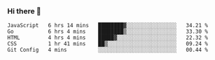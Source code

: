 ### Hi there 👋

<!--
**KLXLjun/KLXLjun** is a ✨ _special_ ✨ repository because its `README.md` (this file) appears on your GitHub profile.

Here are some ideas to get you started:

- 🔭 I’m currently working on ...
- 🌱 I’m currently learning ...
- 👯 I’m looking to collaborate on ...
- 🤔 I’m looking for help with ...
- 💬 Ask me about ...
- 📫 How to reach me: ...
- 😄 Pronouns: ...
- ⚡ Fun fact: ...
-->

<!--START_SECTION:waka-->
```text
JavaScript   6 hrs 14 mins   ████████▓░░░░░░░░░░░░░░░░   34.21 % 
Go           6 hrs 4 mins    ████████▒░░░░░░░░░░░░░░░░   33.30 % 
HTML         4 hrs 4 mins    █████▓░░░░░░░░░░░░░░░░░░░   22.32 % 
CSS          1 hr 41 mins    ██▒░░░░░░░░░░░░░░░░░░░░░░   09.24 % 
Git Config   4 mins          ░░░░░░░░░░░░░░░░░░░░░░░░░   00.44 % 
```
<!--END_SECTION:waka-->
